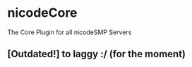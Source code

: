 # nicodeCore
The Core Plugin for all nicodeSMP Servers

## [Outdated!] to laggy :/ (for the moment)
